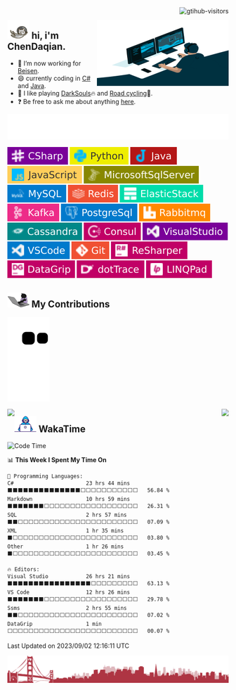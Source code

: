 <a href="https://visitor-badge.laobi.icu/">
    <img align="right" src="https://visitor-badge.laobi.icu/badge?page_id=Chendaqian.Chendaqian" alt="gtihub-visitors" />
</a>

<div>
<img align="right" alt="GIF" src="/images/code.gif" width="300" height="150" title="Do what you like, and do it best!">

<h2>
    <img src="/images/hi.gif" width="50"> hi, i'm ChenDaqian.
</h2>

- :telescope: I’m now working for <a href="https://www.beisen.com/" title="Beisen">Beisen</a>.
- :smile: currently coding in <a href="https://learn.microsoft.com/en-us/dotnet/csharp/" title="CSharp">C#</a> and <a href="https://www.java.com/en/" title="Java">Java</a>. 
- :gift_heart: I like playing <a href="https://www.xbox.com/en-us/games/store/dark-souls-remastered/BS18VCF4NLQ9/0001" title="DarkSouls">DarkSouls</a>:fire: and <a href="https://specialized.com.cn/?lang=en" title="specialized">Road cycling</a>:bicyclist:.
- :question: Be free to ask me about anything <a href="https://github.com/ChenDaqian/ChenDaqian/issues" title="issues">here</a>.

[![Typing SVG](/images/code.svg)](https://git.io/typing-svg)

[![sharp](/images/csharp.svg)](https://learn.microsoft.com/en-us/dotnet/csharp/tour-of-csharp/)
[![python](/images/python.svg)](https://www.python.org/)
[![java](/images/java.svg)](https://www.java.com/)
[![JavaScript](/images/js.svg)](https://developer.mozilla.org/en-US/docs/Web/JavaScript)
[![Microsoft SQL Server](/images/mssql.svg)](https://www.microsoft.com/en-us/sql-server/sql-server-downloads)
[![MySQL](/images/mysql.svg)](https://www.mysql.com/com/)
[![Redis](/images/redis.svg)](https://redis.io/)
[![elasticstack](/images/elasticstack.svg)](https://www.elastic.co/cn/)
[![apachekafka](/images/kafka.svg)](https://kafka.apache.org/)
[![postgresql](/images/pgsql.svg)](https://www.postgresql.org/)
[![rabbitmq](/images/rabbitmq.svg)](https://www.rabbitmq.com/)
[![apachecassandra](/images/cassandra.svg)](https://cassandra.apache.org/_/index.html)
[![consul](/images/consul.svg)](https://www.consul.io/)
[![Visual Studio](/images/visualstudio.svg)](https://visualstudio.microsoft.com/z)
[![VS Code](/images/vscode.svg)](https://code.visualstudio.com/)
[![Git](/images/git.svg)](https://git-scm.com/)
[![resharper](/images/resharper.svg)](https://www.jetbrains.com/resharper/)
[![datagrip](/images/datagrip.svg)](https://www.jetbrains.com/datagrip/)
[![dotTrace](/images/dottrace.svg)](https://www.jetbrains.com/profiler/)
[![LINQPad](/images/linqpad.svg)](https://www.linqpad.net/)

</div>

<h2>
    <img src="/images/mc.gif" width="50"> My Contributions
</h2>

<!-- 提交记录贪吃蛇 -->
![](https://raw.githubusercontent.com/ChenDaqian/ChenDaqian/main/assets/github-contribution-grid-snake.svg)

<!-- github统计组件 -->
<img align="left" src="https://github-readme-stats.vercel.app/api?username=ChenDaqian&show_icons=true&hide_border=true">
<img align="right" src="https://github-readme-stats.vercel.app/api/top-langs/?username=ChenDaqian&hide_border=true">


<h2>
    <img alt="GIF" src="/images/dev.gif" width="50" /> WakaTime
</h2>

<!--START_SECTION:waka-->
![Code Time](http://img.shields.io/badge/Code%20Time-3%2C950%20hrs%2056%20mins-blue)

📊 **This Week I Spent My Time On** 

```text
💬 Programming Languages: 
C#                       23 hrs 44 mins      ⬛⬛⬛⬛⬛⬛⬛⬛⬛⬛⬛⬛⬛⬛⬜⬜⬜⬜⬜⬜⬜⬜⬜⬜⬜   56.84 % 
Markdown                 10 hrs 59 mins      ⬛⬛⬛⬛⬛⬛⬛⬜⬜⬜⬜⬜⬜⬜⬜⬜⬜⬜⬜⬜⬜⬜⬜⬜⬜   26.31 % 
SQL                      2 hrs 57 mins       ⬛⬛⬜⬜⬜⬜⬜⬜⬜⬜⬜⬜⬜⬜⬜⬜⬜⬜⬜⬜⬜⬜⬜⬜⬜   07.09 % 
XML                      1 hr 35 mins        ⬛⬜⬜⬜⬜⬜⬜⬜⬜⬜⬜⬜⬜⬜⬜⬜⬜⬜⬜⬜⬜⬜⬜⬜⬜   03.80 % 
Other                    1 hr 26 mins        ⬛⬜⬜⬜⬜⬜⬜⬜⬜⬜⬜⬜⬜⬜⬜⬜⬜⬜⬜⬜⬜⬜⬜⬜⬜   03.45 % 

🔥 Editors: 
Visual Studio            26 hrs 21 mins      ⬛⬛⬛⬛⬛⬛⬛⬛⬛⬛⬛⬛⬛⬛⬛⬛⬜⬜⬜⬜⬜⬜⬜⬜⬜   63.13 % 
VS Code                  12 hrs 26 mins      ⬛⬛⬛⬛⬛⬛⬛⬜⬜⬜⬜⬜⬜⬜⬜⬜⬜⬜⬜⬜⬜⬜⬜⬜⬜   29.78 % 
Ssms                     2 hrs 55 mins       ⬛⬛⬜⬜⬜⬜⬜⬜⬜⬜⬜⬜⬜⬜⬜⬜⬜⬜⬜⬜⬜⬜⬜⬜⬜   07.02 % 
DataGrip                 1 min               ⬜⬜⬜⬜⬜⬜⬜⬜⬜⬜⬜⬜⬜⬜⬜⬜⬜⬜⬜⬜⬜⬜⬜⬜⬜   00.07 % 
```


 Last Updated on 2023/09/02 12:16:11 UTC
<!--END_SECTION:waka-->

<img src="/images/end.webp"/> 

<script>
  console.log('\r\n          _____            _____                    _____                    _____                    _____                _____          \r\n         /\\    \\          /\\    \\                  /\\    \\                  /\\    \\                  /\\    \\              |\\    \\         \r\n        /::\\____\\        /::\\____\\                /::\\    \\                /::\\____\\                /::\\    \\             |:\\____\\        \r\n       /:::/    /       /:::/    /               /::::\\    \\              /:::/    /               /::::\\    \\            |::|   |        \r\n      /:::/    /       /:::/    /               /::::::\\    \\            /:::/    /               /::::::\\    \\           |::|   |        \r\n     /:::/    /       /:::/    /               /:::/\\:::\\    \\          /:::/    /               /:::/\\:::\\    \\          |::|   |        \r\n    /:::/    /       /:::/    /               /:::/  \\:::\\    \\        /:::/____/               /:::/__\\:::\\    \\         |::|   |        \r\n   /:::/    /       /:::/    /               /:::/    \\:::\\    \\      /::::\\    \\              /::::\\   \\:::\\    \\        |::|   |        \r\n  /:::/    /       /:::/    /      _____    /:::/    / \\:::\\    \\    /::::::\\____\\________    /::::::\\   \\:::\\    \\       |::|___|______  \r\n /:::/    /       /:::/____/      /\\    \\  /:::/    /   \\:::\\    \\  /:::/\\:::::::::::\\    \\  /:::/\\:::\\   \\:::\\    \\      /::::::::\\    \\ \r\n/:::/____/       |:::|    /      /::\\____\\/:::/____/     \\:::\\____\\/:::/  |:::::::::::\\____\\/:::/__\\:::\\   \\:::\\____\\    /::::::::::\\____\\\r\n\\:::\\    \\       |:::|____\\     /:::/    /\\:::\\    \\      \\::/    /\\::/   |::|~~~|~~~~~     \\:::\\   \\:::\\   \\::/    /   /:::/~~~~/~~      \r\n \\:::\\    \\       \\:::\\    \\   /:::/    /  \\:::\\    \\      \\/____/  \\/____|::|   |           \\:::\\   \\:::\\   \\/____/   /:::/    /         \r\n  \\:::\\    \\       \\:::\\    \\ /:::/    /    \\:::\\    \\                    |::|   |            \\:::\\   \\:::\\    \\      /:::/    /          \r\n   \\:::\\    \\       \\:::\\    /:::/    /      \\:::\\    \\                   |::|   |             \\:::\\   \\:::\\____\\    /:::/    /           \r\n    \\:::\\    \\       \\:::\\__/:::/    /        \\:::\\    \\                  |::|   |              \\:::\\   \\::/    /    \\::/    /            \r\n     \\:::\\    \\       \\::::::::/    /          \\:::\\    \\                 |::|   |               \\:::\\   \\/____/      \\/____/             \r\n      \\:::\\    \\       \\::::::/    /            \\:::\\    \\                |::|   |                \\:::\\    \\                              \r\n       \\:::\\____\\       \\::::/    /              \\:::\\____\\               \\::|   |                 \\:::\\____\\                             \r\n        \\::/    /        \\::/____/                \\::/    /                \\:|   |                  \\::/    /                             \r\n         \\/____/          ~~                       \\/____/                  \\|___|                   \\/____/                              \r\n                                                                                                                                          \r\n');
</script>